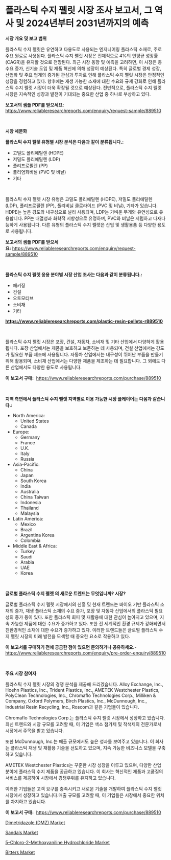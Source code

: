 <p><h1>플라스틱 수지 펠릿 시장 조사 보고서, 그 역사 및 2024년부터 2031년까지의 예측</h1></p><p><strong>시장 개요 및 보고 범위</strong></p>
<p><p>플라스틱 수지 펠릿은 유연하고 다용도로 사용되는 엔지니어링 플라스틱 소재로, 주로 주요 원료로 사용된다. 플라스틱 수지 펠릿 시장은 전체적으로 4%의 연평균 성장률(CAGR)을 유지할 것으로 전망된다. 최근 시장 동향 및 예측을 고려하면, 이 시장은 총 수요 증가, 신기술 도입 및 제품 혁신에 의해 성장이 예상된다. 특히 글로벌 경제 성장, 산업화 및 주요 업계의 증가된 관심과 투자로 인해 플라스틱 수지 펠릿 시장은 안정적인 성장을 경험하고 있다. 향후에는 재생 가능한 소재에 대한 수요와 규제 강화로 인해 플라스틱 수지 펠릿 시장이 더욱 확장될 것으로 예상된다. 전반적으로, 플라스틱 수지 펠릿 시장은 지속적인 성장과 발전이 기대되는 중요한 산업 중 하나로 부상하고 있다.</p></p>
<p><strong>보고서의 샘플 PDF를 받으세요:</strong> <a href="https://www.reliableresearchreports.com/enquiry/request-sample/889510">https://www.reliableresearchreports.com/enquiry/request-sample/889510</a></p>
<p>&nbsp;</p>
<p><strong>시장 세분화</strong></p>
<p><strong>플라스틱 수지 펠렛 유형별 시장 분석은 다음과 같이 분류됩니다.:</strong></p>
<p><ul><li>고밀도 폴리에틸렌 (HDPE)</li><li>저밀도 폴리에틸렌 (LDP)</li><li>폴리프로필렌 (PP)</li><li>폴리염화비닐 (PVC 및 비닐)</li><li>기타</li></ul></p>
<p>&nbsp;</p>
<p><p>플라스틱 수지 펠렛 시장 유형은 고밀도 폴리에틸렌 (HDPE), 저밀도 폴리에틸렌 (LDP), 폴리프로필렌 (PP), 폴리비닐 클로라이드 (PVC 및 비닐), 기타가 있습니다. HDPE는 높은 강도와 내구성으로 널리 사용되며, LDP는 가벼운 무게와 유연성으로 유용합니다. PP는 내열성과 화학적 저항성으로 유명하며, PVC와 비닐은 저렴하고 다재다능하게 사용됩니다. 다른 유형의 플라스틱 수지 펠렛은 산업 및 생활용품 등 다양한 용도로 사용됩니다.</p></p>
<p><strong>보고서의 샘플 PDF를 받으세요:</strong>&nbsp;<a href="https://www.reliableresearchreports.com/enquiry/request-sample/889510">https://www.reliableresearchreports.com/enquiry/request-sample/889510</a></p>
<p>&nbsp;</p>
<p><strong> 플라스틱 수지 펠렛 응용 분야별 시장 산업 조사는 다음과 같이 분류됩니다.:</strong></p>
<p><ul><li>패키징</li><li>건설</li><li>오토모티브</li><li>소비재</li><li>기타</li></ul></p>
<p><strong><a href="https://www.reliableresearchreports.com/plastic-resin-pellets-r889510">https://www.reliableresearchreports.com/plastic-resin-pellets-r889510</a></strong></p>
<p>&nbsp;</p>
<p><p>플라스틱 수지 펠릿 시장은 포장, 건설, 자동차, 소비재 및 기타 산업에서 다양하게 활용됩니다. 포장 산업에서는 제품을 보호하고 보존하는 데 사용되며, 건설 산업에서는 강도가 필요한 부품 제조에 사용됩니다. 자동차 산업에서는 내구성이 뛰어난 부품을 만들기 위해 활용되며, 소비재 산업에서는 다양한 제품을 제조하는 데 필요합니다. 그 외에도 다른 산업에서도 다양한 용도로 사용됩니다.</p></p>
<p><strong>이 보고서 구매:</strong>&nbsp; <a href="https://www.reliableresearchreports.com/purchase/889510">https://www.reliableresearchreports.com/purchase/889510</a></p>
<p>&nbsp;</p>
<p><strong>지역 측면에서 플라스틱 수지 펠렛 지역별로 이용 가능한 시장 플레이어는 다음과 같습니다.:</strong></p>
<p><ul>
    <li>
        North America:
        <ul>
            <li>United States</li>
            <li>Canada</li>
        </ul>
    </li>
    <li>
        Europe:
        <ul>
            <li>Germany</li>
            <li>France</li>
            <li>U.K.</li>
            <li>Italy</li>
            <li>Russia</li>
        </ul>
    </li>
    <li>
        Asia-Pacific:
        <ul>
            <li>China</li>
            <li>Japan</li>
            <li>South Korea</li>
            <li>India</li>
            <li>Australia</li>
            <li>China Taiwan</li>
            <li>Indonesia</li>
            <li>Thailand</li>
            <li>Malaysia</li>
        </ul>
    </li>
    <li>
        Latin America:
        <ul>
            <li>Mexico</li>
            <li>Brazil</li>
            <li>Argentina Korea</li>
            <li>Colombia</li>
        </ul>
    </li>
    <li>
        Middle East & Africa:
        <ul>
            <li>Turkey</li>
            <li>Saudi</li>
            <li>Arabia</li>
            <li>UAE</li>
            <li>Korea</li>
        </ul>
    </li>
    </ul></p>
<p>&nbsp;</p>
<p><strong>글로벌 플라스틱 수지 펠렛 의 새로운 트렌드는 무엇입니까? 시장?</strong></p>
<p><p>글로벌 플라스틱 수지 펠릿 시장에서의 신흥 및 현재 트렌드는 바이오 기반 플라스틱 소재의 증가, 재생 플라스틱 소재의 수요 증가, 포장 및 자동차 산업에서의 플라스틱 필요성의 증가 등이 있다. 또한 플라스틱 회피 및 재활용에 대한 관심이 높아지고 있으며, 지속 가능한 제품에 대한 수요가 증가하고 있다. 또한 전 세계적인 환경 규제가 강화되면서 친환경적인 소재에 대한 수요가 증가하고 있다. 이러한 트렌드들은 글로벌 플라스틱 수지 펠릿 시장의 미래 발전을 모색할 때 중요한 요소로 작용하고 있다.</p></p>
<p><strong>이 보고서를 구매하기 전에 궁금한 점이 있으면 문의하거나 공유하세요.</strong>- <a href="https://www.reliableresearchreports.com/enquiry/pre-order-enquiry/889510">https://www.reliableresearchreports.com/enquiry/pre-order-enquiry/889510</a></p>
<p>&nbsp;</p>
<p><strong>주요 시장 참여자</strong></p>
<p><p>플라스틱 수지 펠릿 시장의 경쟁 분석을 제공해 드리겠습니다. Alloy Exchange, Inc., Hoehn Plastics, Inc., Trident Plastics, Inc., AMETEK Westchester Plastics, PolyClean Technologies, Inc., Chromaflo Technologies Corp., Milliken & Company, Oxford Polymers, Birch Plastics, Inc., McDunnough, Inc., Industrial Resin Recycling, Inc., Roscom과 같은 기업들이 있습니다.</p><p>Chromaflo Technologies Corp.는 플라스틱 수지 펠릿 시장에서 성장하고 있습니다. 최신 트렌드와 시장 규모를 고려할 때, 이 기업은 색소 첨가제 및 착색제의 전문가로서 시장에서 주목을 받고 있습니다.</p><p>또한 McDunnough, Inc.는 매출 규모에서도 높은 성과를 보여주고 있습니다. 이 회사는 플라스틱 재생 및 재활용 기술을 선도하고 있으며, 지속 가능한 비즈니스 모델을 구축하고 있습니다.</p><p>AMETEK Westchester Plastics는 꾸준한 시장 성장을 이루고 있으며, 다양한 산업 분야에 플라스틱 수지 제품을 공급하고 있습니다. 이 회사는 혁신적인 제품과 고품질의 서비스를 제공하여 시장에서 경쟁우위를 유지하고 있습니다.</p><p>이러한 기업들은 고객 요구를 충족시키고 새로운 기술을 개발하여 플라스틱 수지 펠릿 시장에서 성장하고 있습니다.매출 규모를 고려할 때, 이 기업들은 시장에서 중요한 위치를 차지하고 있습니다.</p></p>
<p><strong>이 보고서 구매:</strong>&nbsp;&nbsp;<a href="https://www.reliableresearchreports.com/purchase/889510">https://www.reliableresearchreports.com/purchase/889510</a></p>
<p><p><a href="https://www.linkedin.com/pulse/dimetridazole-dmz-market-size-growing-forecasted-period-nfnue?trackingId=zSM22oGCZvXyM%2Fy%2B1B7liw%3D%3D">Dimetridazole (DMZ) Market</a></p><p><a href="https://github.com/kufem1/Market-Research-Report-List-2/blob/main/sandals-market.md">Sandals Market</a></p><p><a href="https://www.linkedin.com/pulse/5-chloro-2-methoxyaniline-hydrochloride-market-goal-estimating-bqnxe?trackingId=Rnhwnexo6HfC7rjEi8jhGg%3D%3D">5-Chloro-2-Methoxyaniline Hydrochloride Market</a></p><p><a href="https://github.com/singletonthaxterkelliehr2df/Market-Research-Report-List-2/blob/main/bitters-market.md">Bitters Market</a></p></p>